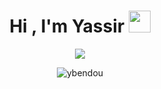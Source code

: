 
<h1 align="center">Hi , I'm Yassir <img src="https://media.giphy.com/media/hvRJCLFzcasrR4ia7z/giphy.gif" width="35"></h1>
<p align="center">
  <a href="https://github.com/DenverCoder1/readme-typing-svg"><img src="https://readme-typing-svg.herokuapp.com?lines=I+like+building+stuff&center=true&width=500&height=50"></a>
</p>

<p align="center"><img src="https://github-readme-stats.vercel.app/api?username=ybendou&theme=radical&hide_border=false&include_all_commits=true&count_private=true" alt="ybendou" /> </p>
